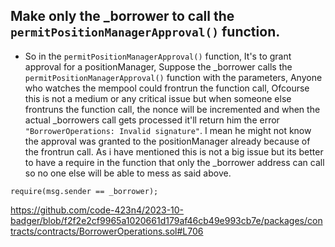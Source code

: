 ## Make only the _borrower to call the `permitPositionManagerApproval()` function.

- So in the `permitPositionManagerApproval()` function, It's to grant approval for a positionManager, Suppose the _borrower calls the `permitPositionManagerApproval()` function with the parameters, Anyone who watches the mempool could frontrun the function call, Ofcourse this is not a medium or any critical issue but when someone else frontruns the function call, the nonce will be incremented and when the actual _borrowers call gets processed it'll return him the error `"BorrowerOperations: Invalid signature"`. I mean he might not know the approval was granted to the positionManager already because of the frontrun call. As i have mentioned this is not a big issue but its better to have a require in the function that only the _borrower address can call so no one else will be able to mess as said above.

```
require(msg.sender == _borrower);
```

https://github.com/code-423n4/2023-10-badger/blob/f2f2e2cf9965a1020661d179af46cb49e993cb7e/packages/contracts/contracts/BorrowerOperations.sol#L706